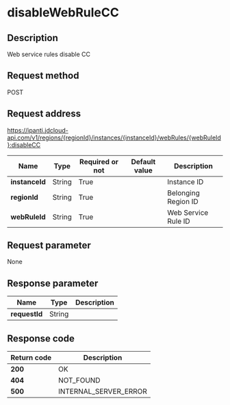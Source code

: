 # disableWebRuleCC


## Description
Web service rules disable CC

## Request method
POST

## Request address
https://ipanti.jdcloud-api.com/v1/regions/{regionId}/instances/{instanceId}/webRules/{webRuleId}:disableCC

|Name|Type|Required or not|Default value|Description|
|---|---|---|---|---|
|**instanceId**|String|True| |Instance ID|
|**regionId**|String|True| |Belonging Region ID|
|**webRuleId**|String|True| |Web Service Rule ID|

## Request parameter
None


## Response parameter
|Name|Type|Description|
|---|---|---|
|**requestId**|String| |



## Response code
|Return code|Description|
|---|---|
|**200**|OK|
|**404**|NOT_FOUND|
|**500**|INTERNAL_SERVER_ERROR|
